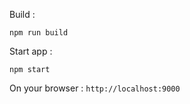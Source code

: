 Build : 

```
npm run build
```

Start app :

```
npm start
```

On your browser  : ```http://localhost:9000```